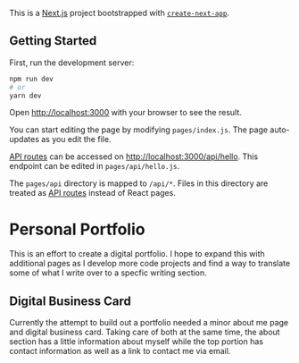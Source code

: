 This is a [Next.js](https://nextjs.org/) project bootstrapped with [`create-next-app`](https://github.com/vercel/next.js/tree/canary/packages/create-next-app).

## Getting Started

First, run the development server:

```bash
npm run dev
# or
yarn dev
```

Open [http://localhost:3000](http://localhost:3000) with your browser to see the result.

You can start editing the page by modifying `pages/index.js`. The page auto-updates as you edit the file.

[API routes](https://nextjs.org/docs/api-routes/introduction) can be accessed on [http://localhost:3000/api/hello](http://localhost:3000/api/hello). This endpoint can be edited in `pages/api/hello.js`.

The `pages/api` directory is mapped to `/api/*`. Files in this directory are treated as [API routes](https://nextjs.org/docs/api-routes/introduction) instead of React pages.

# Personal Portfolio

This is an effort to create a digital portfolio. I hope to expand this with additional pages as I develop more code projects and find a way to translate some of what I write over to a specfic writing section. 

## Digital Business Card

Currently the attempt to build out a portfolio needed a minor about me page and digital business card. Taking care of both at the same time, the about section has a little information about myself while the top portion has contact information as well as a link to contact me via email. 